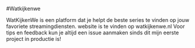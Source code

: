 #Watkijkenwe

WatKijkenWe is een platform dat je helpt de beste series te vinden op jouw favoriete streamingdiensten.
website is te vinden op watkijkenwe.nl
Voor tips en feedback kun je altijd een issue aanmaken sinds dit mijn eerste project in productie is!
